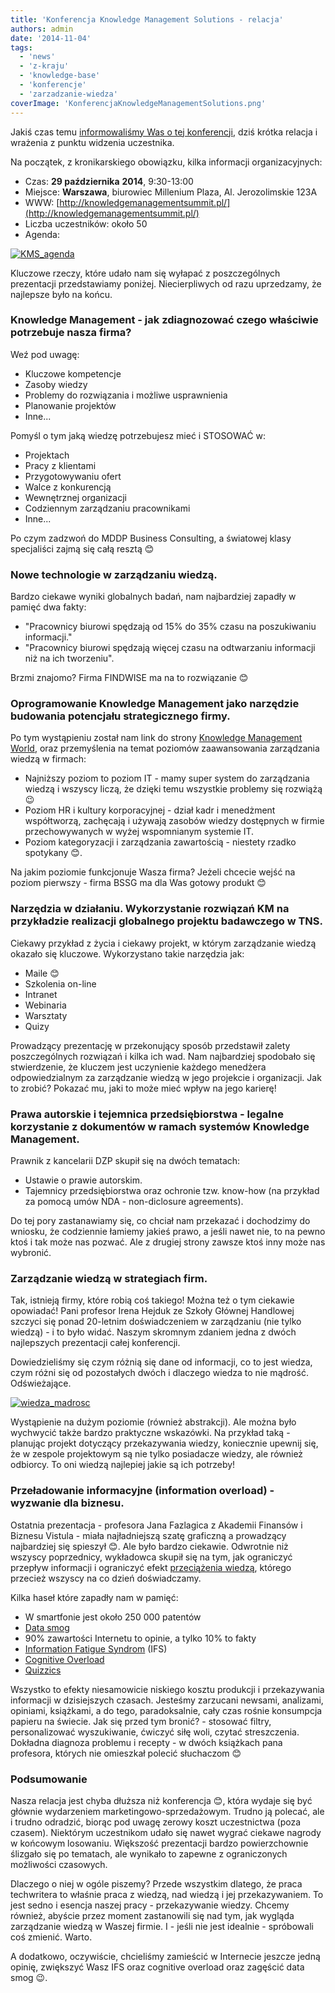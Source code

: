 ```yaml
---
title: 'Konferencja Knowledge Management Solutions - relacja'
authors: admin
date: '2014-11-04'
tags:
  - 'news'
  - 'z-kraju'
  - 'knowledge-base'
  - 'konferencje'
  - 'zarzadzanie-wiedza'
coverImage: 'KonferencjaKnowledgeManagementSolutions.png'
---
```


Jakiś czas temu
[informowaliśmy Was o tej konferencji](http://techwriter.pl/konferencja-knowledge-management-solutions/),
dziś krótka relacja i wrażenia z punktu widzenia uczestnika.

<!--truncate-->

Na początek, z kronikarskiego obowiązku, kilka informacji organizacyjnych:

- Czas: **29 października** **2014**, 9:30-13:00
- Miejsce: **Warszawa**, biurowiec Millenium Plaza, Al. Jerozolimskie 123A
- WWW: [http://knowledgemanagementsummit.pl/](http://knowledgemanagementsummit.pl/)
- Liczba uczestników: około 50
- Agenda:

[![KMS_agenda](images/KMS_agenda-576x1024.jpg)](http://techwriter.pl/wp-content/uploads/2014/11/KMS_agenda.jpg)

Kluczowe rzeczy, które udało nam się wyłapać z poszczególnych prezentacji
przedstawiamy poniżej. Niecierpliwych od razu uprzedzamy, że najlepsze było na
końcu.

### Knowledge Management - jak zdiagnozować czego właściwie potrzebuje nasza firma?

Weź pod uwagę:

- Kluczowe kompetencje
- Zasoby wiedzy
- Problemy do rozwiązania i możliwe usprawnienia
- Planowanie projektów
- Inne...

Pomyśl o tym jaką wiedzę potrzebujesz mieć i STOSOWAĆ w:

- Projektach
- Pracy z klientami
- Przygotowywaniu ofert
- Walce z konkurencją
- Wewnętrznej organizacji
- Codziennym zarządzaniu pracownikami
- Inne...

Po czym zadzwoń do MDDP Business Consulting, a światowej klasy specjaliści zajmą
się całą resztą 😊

### Nowe technologie w zarządzaniu wiedzą.

Bardzo ciekawe wyniki globalnych badań, nam najbardziej zapadły w pamięć dwa
fakty:

- "Pracownicy biurowi spędzają od 15% do 35% czasu na poszukiwaniu informacji."
- "Pracownicy biurowi spędzają więcej czasu na odtwarzaniu informacji niż na ich
  tworzeniu".

Brzmi znajomo? Firma FINDWISE ma na to rozwiązanie 😊

### Oprogramowanie Knowledge Management jako narzędzie budowania potencjału strategicznego firmy.

Po tym wystąpieniu został nam link do strony
[Knowledge Management World](http://www.kmworld.com/), oraz przemyślenia na
temat poziomów zaawansowania zarządzania wiedzą w firmach:

- Najniższy poziom to poziom IT - mamy super system do zarządzania wiedzą i
  wszyscy liczą, że dzięki temu wszystkie problemy się rozwiążą 😉
- Poziom HR i kultury korporacyjnej - dział kadr i menedżment współtworzą,
  zachęcają i używają zasobów wiedzy dostępnych w firmie przechowywanych w wyżej
  wspomnianym systemie IT.
- Poziom kategoryzacji i zarządzania zawartością - niestety rzadko spotykany 😊.

Na jakim poziomie funkcjonuje Wasza firma? Jeżeli chcecie wejść na poziom
pierwszy - firma BSSG ma dla Was gotowy produkt 😊

### Narzędzia w działaniu. Wykorzystanie rozwiązań KM na przykładzie realizacji globalnego projektu badawczego w TNS.

Ciekawy przykład z życia i ciekawy projekt, w którym zarządzanie wiedzą okazało
się kluczowe. Wykorzystano takie narzędzia jak:

- Maile 😊
- Szkolenia on-line
- Intranet
- Webinaria
- Warsztaty
- Quizy

Prowadzący prezentację w przekonujący sposób przedstawił zalety poszczególnych
rozwiązań i kilka ich wad. Nam najbardziej spodobało się stwierdzenie, że
kluczem jest uczynienie każdego menedżera odpowiedzialnym za zarządzanie wiedzą
w jego projekcie i organizacji. Jak to zrobić? Pokazać mu, jaki to może mieć
wpływ na jego karierę!

### Prawa autorskie i tejemnica przedsiębiorstwa - legalne korzystanie z dokumentów w ramach systemów Knowledge Management.

Prawnik z kancelarii DZP skupił się na dwóch tematach:

- Ustawie o prawie autorskim.
- Tajemnicy przedsiębiorstwa oraz ochronie tzw. know-how (na przykład za pomocą
  umów NDA - non-diclosure agreements).

Do tej pory zastanawiamy się, co chciał nam przekazać i dochodzimy do wniosku,
że codziennie łamiemy jakieś prawo, a jeśli nawet nie, to na pewno ktoś i tak
może nas pozwać. Ale z drugiej strony zawsze ktoś inny może nas wybronić.

### Zarządzanie wiedzą w strategiach firm.

Tak, istnieją firmy, które robią coś takiego! Można też o tym ciekawie
opowiadać! Pani profesor Irena Hejduk ze Szkoły Głównej Handlowej szczyci się
ponad 20-letnim doświadczeniem w zarządzaniu (nie tylko wiedzą) - i to było
widać. Naszym skromnym zdaniem jedna z dwóch najlepszych prezentacji całej
konferencji.

Dowiedzieliśmy się czym różnią się dane od informacji, co to jest wiedza, czym
różni się od pozostałych dwóch i dlaczego wiedza to nie mądrość. Odświeżające.

[![wiedza_madrosc](images/wiedza_madrosc.jpg)](http://techwriter.pl/wp-content/uploads/2014/11/wiedza_madrosc.jpg)

Wystąpienie na dużym poziomie (również abstrakcji). Ale można było wychwycić
także bardzo praktyczne wskazówki. Na przykład taką - planując projekt dotyczący
przekazywania wiedzy, koniecznie upewnij się, że w zespole projektowym są nie
tylko posiadacze wiedzy, ale również odbiorcy. To oni wiedzą najlepiej jakie są
ich potrzeby!

### Przeładowanie informacyjne (information overload) - wyzwanie dla biznesu.

Ostatnia prezentacja - profesora Jana Fazlagica z Akademii Finansów i Biznesu
Vistula - miała najładniejszą szatę graficzną a prowadzący najbardziej się
spieszył 😊. Ale było bardzo ciekawie. Odwrotnie niż wszyscy poprzednicy,
wykładowca skupił się na tym, jak ograniczyć przepływ informacji i ograniczyć
efekt [przeciążenia wiedzą](http://en.wikipedia.org/wiki/Information_overload),
którego przecież wszyscy na co dzień doświadczamy.

Kilka haseł które zapadły nam w pamięć:

- W smartfonie jest około 250 000 patentów
- [Data smog](http://en.wikipedia.org/wiki/Data_Smog)
- 90% zawartości Internetu to opinie, a tylko 10% to fakty
- [Information Fatigue Syndrom](http://www.naturalnews.com/041057_internet_fatigue_information_overload_news.html)
  (IFS)
- [Cognitive Overload](http://www.teachingenglish.org.uk/knowledge-database/cognitive-overload)
- [Quizzics](http://leife.wordpress.com/2008/04/12/knowledge-navigation-quizzics/)

Wszystko to efekty niesamowicie niskiego kosztu produkcji i przekazywania
informacji w dzisiejszych czasach. Jesteśmy zarzucani newsami, analizami,
opiniami, książkami, a do tego, paradoksalnie, cały czas rośnie konsumpcja
papieru na świecie. Jak się przed tym bronić? - stosować filtry, personalizować
wyszukiwanie, ćwiczyć siłę woli, czytać streszczenia. Dokładna diagnoza problemu
i recepty - w dwóch książkach pana profesora, których nie omieszkał polecić
słuchaczom 😊

### Podsumowanie

Nasza relacja jest chyba dłuższa niż konferencja 😊, która wydaje się być
głównie wydarzeniem marketingowo-sprzedażowym. Trudno ją polecać, ale i trudno
odradzić, biorąc pod uwagę zerowy koszt uczestnictwa (poza czasem). Niektórym
uczestnikom udało się nawet wygrać ciekawe nagrody w końcowym losowaniu.
Większość prezentacji bardzo powierzchownie ślizgało się po tematach, ale
wynikało to zapewne z ograniczonych możliwości czasowych.

Dlaczego o niej w ogóle piszemy? Przede wszystkim dlatego, że praca techwritera
to właśnie praca z wiedzą, nad wiedzą i jej przekazywaniem. To jest sedno i
esencja naszej pracy - przekazywanie wiedzy. Chcemy również, abyście przez
moment zastanowili się nad tym, jak wygląda zarządzanie wiedzą w Waszej firmie.
I - jeśli nie jest idealnie - spróbowali coś zmienić. Warto.

A dodatkowo, oczywiście, chcieliśmy zamieścić w Internecie jeszcze jedną opinię,
zwiększyć Wasz IFS oraz cognitive overload oraz zagęścić data smog 😉.
